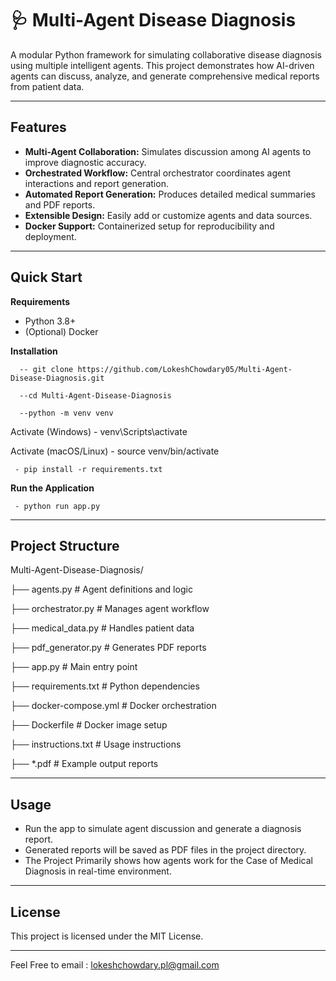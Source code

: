 # 🩺 Multi-Agent Disease Diagnosis

A modular Python framework for simulating collaborative disease diagnosis using multiple intelligent agents. This project demonstrates how AI-driven agents can discuss, analyze, and generate comprehensive medical reports from patient data.

---

## Features

- **Multi-Agent Collaboration:** Simulates discussion among AI agents to improve diagnostic accuracy.
- **Orchestrated Workflow:** Central orchestrator coordinates agent interactions and report generation.
- **Automated Report Generation:** Produces detailed medical summaries and PDF reports.
- **Extensible Design:** Easily add or customize agents and data sources.
- **Docker Support:** Containerized setup for reproducibility and deployment.

---

## Quick Start

**Requirements**
- Python 3.8+
- (Optional) Docker

**Installation**

      -- git clone https://github.com/LokeshChowdary05/Multi-Agent-Disease-Diagnosis.git

      --cd Multi-Agent-Disease-Diagnosis

      --python -m venv venv

Activate (Windows)
      - venv\Scripts\activate

Activate (macOS/Linux)
     - source venv/bin/activate
  
     - pip install -r requirements.txt


**Run the Application**

     - python run app.py


---

## Project Structure

Multi-Agent-Disease-Diagnosis/

├── agents.py                    # Agent definitions and logic

├── orchestrator.py              # Manages agent workflow

├── medical_data.py              # Handles patient data

├── pdf_generator.py             # Generates PDF reports

├── app.py                       # Main entry point

├── requirements.txt             # Python dependencies

├── docker-compose.yml           # Docker orchestration

├── Dockerfile                   # Docker image setup

├── instructions.txt             # Usage instructions

├── *.pdf                        # Example output reports


---

## Usage
- Run the app to simulate agent discussion and generate a diagnosis report.
- Generated reports will be saved as PDF files in the project directory.
- The Project Primarily shows how agents work for the Case of Medical Diagnosis in real-time environment.

---

## License

This project is licensed under the MIT License.

---

Feel Free to email : lokeshchowdary.pl@gmail.com

